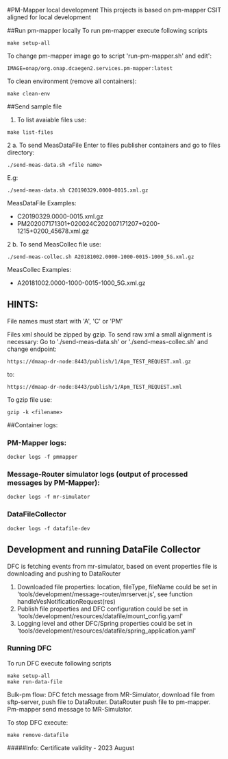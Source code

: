 #PM-Mapper local development
This projects is based on pm-mapper CSIT aligned for local development

##Run pm-mapper locally
To run pm-mapper execute following scripts 
```
make setup-all
```
To change pm-mapper image go to script 'run-pm-mapper.sh' and edit': 
```
IMAGE=onap/org.onap.dcaegen2.services.pm-mapper:latest
```

To clean environment (remove all containers):
```
make clean-env
```

##Send sample file

1. To list avaiable files use:
```
make list-files
```

2 a. To send MeasDataFile Enter to files publisher containers and go to files directory: 
```
./send-meas-data.sh <file name>
```
E.g:
```
./send-meas-data.sh C20190329.0000-0015.xml.gz
```
MeasDataFile Examples:

- C20190329.0000-0015.xml.gz
- PM202007171301+020024C202007171207+0200-1215+0200_45678.xml.gz

2 b. To send MeasCollec file use:  
```
./send-meas-collec.sh A20181002.0000-1000-0015-1000_5G.xml.gz
```

MeasCollec Examples:

- A20181002.0000-1000-0015-1000_5G.xml.gz

## HINTS:
File names must start with 'A', 'C' or 'PM'

Files xml should be zipped by gzip. To send raw xml a small alignment is necessary:
Go to './send-meas-data.sh' or './send-meas-collec.sh' and change endpoint:
```
https://dmaap-dr-node:8443/publish/1/Apm_TEST_REQUEST.xml.gz
```
to:
```
https://dmaap-dr-node:8443/publish/1/Apm_TEST_REQUEST.xml
```

To gzip file use:
```
gzip -k <filename>
```

##Container logs:

### PM-Mapper logs:
```
docker logs -f pmmapper
```

### Message-Router simulator logs (output of processed messages by PM-Mapper):
```
docker logs -f mr-simulator
```

### DataFileCollector
```
docker logs -f datafile-dev
```

## Development and running  DataFile Collector
DFC is fetching events from mr-simulator, based on event properties file is downloading and pushing to DataRouter

1. Downloaded file properties: location, fileType, fileName could be set in 'tools/development/message-router/mrserver.js', see function handleVesNotificationRequest(res)
2. Publish file properties and DFC configuration could be set in 'tools/development/resources/datafile/mount_config.yaml'
3. Logging level and other DFC/Spring properties could be set in 'tools/development/resources/datafile/spring_application.yaml'

### Running DFC
To run DFC execute following scripts
```
make setup-all
make run-data-file
```

Bulk-pm flow:
DFC fetch message from MR-Simulator, download file from sftp-server, push file to DataRouter.
DataRouter push file to pm-mapper. 
Pm-mapper send message to MR-Simulator.

To stop DFC execute: 
``` 
make remove-datafile
```

#####Info:
Certificate validity - 2023 August
